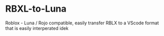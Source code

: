# RBXL-to-Luna
Roblox - Luna / Rojo compatible, easily transfer RBLX to a VScode format that is easily interperated idek 
